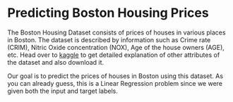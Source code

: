 # Predicting Boston Housing Prices

The Boston Housing Dataset consists of prices of houses in various places in Boston. The dataset is described by information such as Crime rate (CRIM), Nitric Oxide concentration (NOX), Age of the house owners (AGE), etc. Head over to [kaggle](https://www.kaggle.com/c/boston-housing/data) to get detailed explanation of other attributes of the dataset and also download it.

Our goal is to predict the prices of houses in Boston using this dataset. As you can already guess, this is a Linear Regression problem since we were given both the input and target labels.
